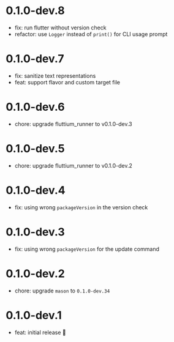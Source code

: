 # 0.1.0-dev.8

- fix: run flutter without version check
- refactor: use `Logger` instead of `print()` for CLI usage prompt

# 0.1.0-dev.7

- fix: sanitize text representations
- feat: support flavor and custom target file

# 0.1.0-dev.6

- chore: upgrade fluttium_runner to v0.1.0-dev.3

# 0.1.0-dev.5

- chore: upgrade fluttium_runner to v0.1.0-dev.2

# 0.1.0-dev.4

- fix: using wrong `packageVersion` in the version check

# 0.1.0-dev.3

- fix: using wrong `packageVersion` for the update command

# 0.1.0-dev.2

- chore: upgrade `mason` to `0.1.0-dev.34`

# 0.1.0-dev.1

- feat: initial release 🎉
